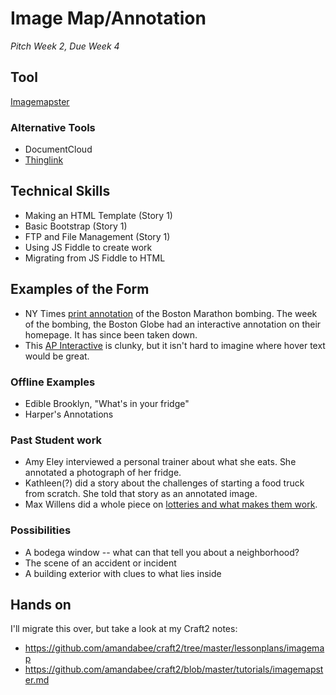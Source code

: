 # Image Map/Annotation
*Pitch Week 2, Due Week 4*

## Tool
[Imagemapster](http://www.outsharked.com/imagemapster/)

### Alternative Tools
+ DocumentCloud
+ [Thinglink](https://www.thinglink.com/)

## Technical Skills
+ Making an HTML Template (Story 1)
+ Basic Bootstrap (Story 1)
+ FTP and File Management (Story 1)
+ Using JS Fiddle to create work
+ Migrating from JS Fiddle to HTML

## Examples of the Form

+ NY Times [print annotation](http://www.nytimes.com/interactive/2013/04/15/us/site-of-the-boston-marathon-explosion.html) of the Boston Marathon bombing. The week of the bombing, the Boston Globe had an interactive annotation on their homepage. It has since been taken down. 
+ This [AP Interactive](http://www.boston.com/news/local/massachusetts/2014/04/14/interactive-the-boston-marathon-bombing/7zaZKLuEh5ooMe9KHoGkyO/story.html) is clunky, but it isn't hard to imagine where hover text would be great. 

### Offline Examples

+ Edible Brooklyn, "What's in your fridge"
+ Harper's Annotations

### Past Student work
+ Amy Eley interviewed a personal trainer about what she eats. She annotated a photograph of her fridge.
+ Kathleen(?) did a story about the challenges of starting a food truck from scratch. She told that story as an annotated image.
+ Max Willens did a whole piece on [lotteries and what makes them work](http://digitalstorage.journalism.cuny.edu/joseph.willens/lottofive.html). 

### Possibilities
+ A bodega window -- what can that tell you about a neighborhood?
+ The scene of an accident or incident 
+ A building exterior with clues to what lies inside

## Hands on
I'll migrate this over, but take a look at my Craft2 notes: 

+ <https://github.com/amandabee/craft2/tree/master/lessonplans/imagemap>
+ <https://github.com/amandabee/craft2/blob/master/tutorials/imagemapster.md>
